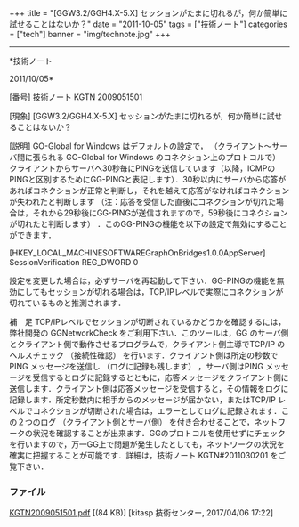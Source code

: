 ﻿+++
title = "[GGW3.2/GGH4.X-5.X] セッションがたまに切れるが，何か簡単に試せることはないか？"
date = "2011-10-05"
tags = ["技術ノート"]
categories = ["tech"]
banner = "img/technote.jpg"
+++

-----------------------------------------------------------------------------------------------------------------------------

*技術ノート

2011/10/05*


[番号]
技術ノート KGTN 2009051501

[現象]
[GGW3.2/GGH4.X-5.X]
セッションがたまに切れるが，何か簡単に試せることはないか？

[説明]
GO-Global for Windows はデフォルトの設定で，
（クライアント～サーバ間に張られる GO-Global for Windows
のコネクション上のプロトコルで）
クライアントからサーバへ30秒毎にPINGを送信しています（以降，ICMPのPINGと区別するためにGG-PINGと表記します）．30秒以内にサーバから応答があればコネクションが正常と判断し，それを越えて応答がなければコネクションが失われたと判断します
（注：応答を受信した直後にコネクションが切れた場合は，それから29秒後にGG-PINGが送信されますので，59秒後にコネクションが切れたと判断します）
．このGG-PINGの機能を以下の設定で無効にすることができます．

[HKEY_LOCAL_MACHINESOFTWAREGraphOnBridges1.0.0AppServer]
SessionVerification REG_DWORD 0

設定を変更した場合は，必ずサーバを再起動して下さい．GG-PINGの機能を無効にしてもセッションが切れる場合は，TCP/IPレベルで実際にコネクションが切れているものと推測されます．

補　足
TCP/IPレベルでセッションが切断されているかどうかを確認するには，弊社開発の
GGNetworkCheck をご利用下さい．このツールは，GG
のサーバ側とクライアント側で動作させるプログラムで，クライアント側主導でTCP/IP
のヘルスチェック （接続性確認）
を行います．クライアント側は所定の秒数でPING メッセージを送信し
（ログに記録も残します） ，サーバ側はPING
メッセージを受信するとログに記録するとともに，応答メッセージをクライアント側に送信します．クライアント側は応答メッセージを受信すると，その情報をログに記録します．所定秒数内に相手からのメッセージが届かない，またはTCP/IP
レベルでコネクションが切断された場合は，エラーとしてログに記録されます．この２つのログ
（クライアント側とサーバ側）
を付き合わせることで，ネットワークの状況を確認することが出来ます．GGのプロトコルを使用せずにチェックを行いますので，万一GG上で問題が発生したとしても，ネットワークの状況を確実に把握することが可能です．詳細は，技術ノート
KGTN#2011030201 をご覧下さい．


### ファイル

 
 


[KGTN2009051501.pdf](http://techreport.kitasp.net/attachments/download/3269/KGTN2009051501.pdf)
 [(84 KB)] [kitasp 技術センター, 2017/04/06
17:22]


 


 

